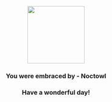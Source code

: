 <p align="center">
    <img src="https://raw.githubusercontent.com/PokeAPI/sprites/master/sprites/pokemon/164.png" width="150" height="150">
</p>
<h3 align="center">You were embraced by - <b>Noctowl</b></h3>
<h3 align="center">Have a wonderful day!</h3>
